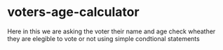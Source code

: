 # voters-age-calculator
Here in this we are asking the voter their name and age check wheather they are elegible to  vote or not using simple condtional statements
